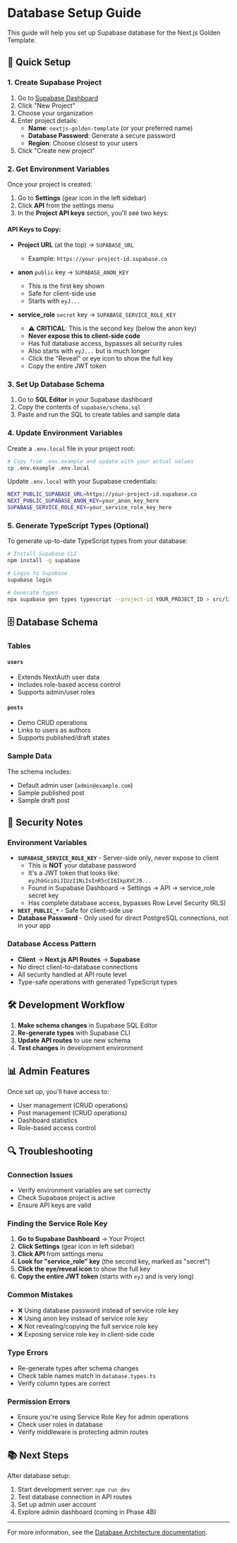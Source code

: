 # Database Setup Guide

This guide will help you set up Supabase database for the Next.js Golden Template.

## 🚀 Quick Setup

### 1. Create Supabase Project

1. Go to [Supabase Dashboard](https://supabase.com/dashboard)
2. Click "New Project"
3. Choose your organization
4. Enter project details:
   - **Name**: `nextjs-golden-template` (or your preferred name)
   - **Database Password**: Generate a secure password
   - **Region**: Choose closest to your users
5. Click "Create new project"

### 2. Get Environment Variables

Once your project is created:

1. Go to **Settings** (gear icon in the left sidebar)
2. Click **API** from the settings menu
3. In the **Project API keys** section, you'll see two keys:

#### API Keys to Copy:
- **Project URL** (at the top) → `SUPABASE_URL`
  - Example: `https://your-project-id.supabase.co`

- **anon** `public` key → `SUPABASE_ANON_KEY`
  - This is the first key shown
  - Safe for client-side use
  - Starts with `eyJ...`

- **service_role** `secret` key → `SUPABASE_SERVICE_ROLE_KEY`
  - ⚠️ **CRITICAL**: This is the second key (below the anon key)
  - **Never expose this to client-side code**
  - Has full database access, bypasses all security rules
  - Also starts with `eyJ...` but is much longer
  - Click the "Reveal" or eye icon to show the full key
  - Copy the entire JWT token

### 3. Set Up Database Schema

1. Go to **SQL Editor** in your Supabase dashboard
2. Copy the contents of `supabase/schema.sql`
3. Paste and run the SQL to create tables and sample data

### 4. Update Environment Variables

Create a `.env.local` file in your project root:

```bash
# Copy from .env.example and update with your actual values
cp .env.example .env.local
```

Update `.env.local` with your Supabase credentials:

```bash
NEXT_PUBLIC_SUPABASE_URL=https://your-project-id.supabase.co
NEXT_PUBLIC_SUPABASE_ANON_KEY=your_anon_key_here
SUPABASE_SERVICE_ROLE_KEY=your_service_role_key_here
```

### 5. Generate TypeScript Types (Optional)

To generate up-to-date TypeScript types from your database:

```bash
# Install Supabase CLI
npm install -g supabase

# Login to Supabase
supabase login

# Generate types
npx supabase gen types typescript --project-id YOUR_PROJECT_ID > src/lib/database.types.ts
```

## 🗄️ Database Schema

### Tables

#### `users`
- Extends NextAuth user data
- Includes role-based access control
- Supports admin/user roles

#### `posts`
- Demo CRUD operations
- Links to users as authors
- Supports published/draft states

### Sample Data

The schema includes:
- Default admin user (`admin@example.com`)
- Sample published post
- Sample draft post

## 🔐 Security Notes

### Environment Variables
- **`SUPABASE_SERVICE_ROLE_KEY`** - Server-side only, never expose to client
  - This is **NOT** your database password
  - It's a JWT token that looks like: `eyJhbGciOiJIUzI1NiIsInR5cCI6IkpXVCJ9...`
  - Found in Supabase Dashboard → Settings → API → service_role secret key
  - Has complete database access, bypasses Row Level Security (RLS)
- **`NEXT_PUBLIC_*`** - Safe for client-side use
- **Database Password** - Only used for direct PostgreSQL connections, not in your app

### Database Access Pattern
- **Client** → **Next.js API Routes** → **Supabase**
- No direct client-to-database connections
- All security handled at API route level
- Type-safe operations with generated TypeScript types

## 🛠️ Development Workflow

1. **Make schema changes** in Supabase SQL Editor
2. **Re-generate types** with Supabase CLI
3. **Update API routes** to use new schema
4. **Test changes** in development environment

## 📊 Admin Features

Once set up, you'll have access to:
- User management (CRUD operations)
- Post management (CRUD operations)
- Dashboard statistics
- Role-based access control

## 🔍 Troubleshooting

### Connection Issues
- Verify environment variables are set correctly
- Check Supabase project is active
- Ensure API keys are valid

### Finding the Service Role Key
1. **Go to Supabase Dashboard** → Your Project
2. **Click Settings** (gear icon in left sidebar)
3. **Click API** from settings menu
4. **Look for "service_role" key** (the second key, marked as "secret")
5. **Click the eye/reveal icon** to show the full key
6. **Copy the entire JWT token** (starts with `eyJ` and is very long)

### Common Mistakes
- ❌ Using database password instead of service role key
- ❌ Using anon key instead of service role key
- ❌ Not revealing/copying the full service role key
- ❌ Exposing service role key in client-side code

### Type Errors
- Re-generate types after schema changes
- Check table names match in `database.types.ts`
- Verify column types are correct

### Permission Errors
- Ensure you're using Service Role Key for admin operations
- Check user roles in database
- Verify middleware is protecting admin routes

## 📚 Next Steps

After database setup:
1. Start development server: `npm run dev`
2. Test database connection in API routes
3. Set up admin user account
4. Explore admin dashboard (coming in Phase 4B)

---

For more information, see the [Database Architecture documentation](../docs/database-architecture.md).
